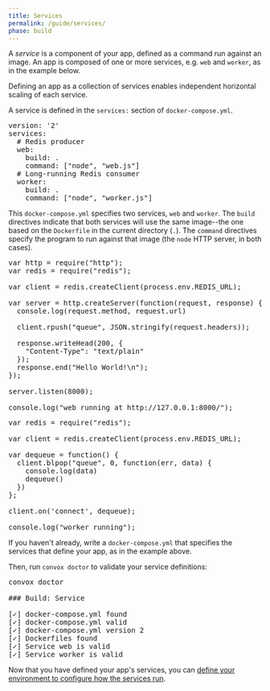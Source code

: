 ```yaml
---
title: Services
permalink: /guide/services/
phase: build
---
```


A _service_ is a component of your app, defined as a command run against an image. An app is composed of one or more services, e.g. `web` and `worker`, as in the example below.

Defining an app as a collection of services enables independent horizontal scaling of each service.

A service is defined in the `services:` section of `docker-compose.yml`.

<pre class="file yaml" title="docker-compose.yml">
version: '2'
services:
  # Redis producer
  web:
    build: .
    command: ["node", "web.js"]
  # Long-running Redis consumer
  worker:
    build: .
    command: ["node", "worker.js"]
</pre>

This `docker-compose.yml` specifies two services, `web` and `worker`. The `build` directives indicate that both services will use the same image--the one based on the `Dockerfile` in the current directory (`.`). The `command` directives specify the program to run against that image (the `node` HTTP server, in both cases).

<pre class="file js" title="web.js">
var http = require("http");
var redis = require("redis");

var client = redis.createClient(process.env.REDIS_URL);

var server = http.createServer(function(request, response) {
  console.log(request.method, request.url)

  client.rpush("queue", JSON.stringify(request.headers));

  response.writeHead(200, {
    "Content-Type": "text/plain"
  });
  response.end("Hello World!\n");
});

server.listen(8000);

console.log("web running at http://127.0.0.1:8000/");
</pre>

<pre class="file js" title="worker.js">
var redis = require("redis");

var client = redis.createClient(process.env.REDIS_URL);

var dequeue = function() {
  client.blpop("queue", 0, function(err, data) {
    console.log(data)
    dequeue()
  })
};

client.on('connect', dequeue);

console.log("worker running");
</pre>

If you haven't already, write a `docker-compose.yml` that specifies the services that define your app, as in the example above.

Then, run `convox doctor` to validate your service definitions:

<pre class="terminal">
<span class="command">convox doctor</span>

### Build: Service

[<span class="pass">✓</span>] docker-compose.yml found
[<span class="pass">✓</span>] docker-compose.yml valid
[<span class="pass">✓</span>] docker-compose.yml version 2
[<span class="pass">✓</span>] Dockerfiles found
[<span class="pass">✓</span>] Service <span class="service">web</span> is valid
[<span class="pass">✓</span>] Service <span class="service">worker</span> is valid
</pre>

Now that you have defined your app's services, you can [define your environment to configure how the services run](/guide/environment/).
